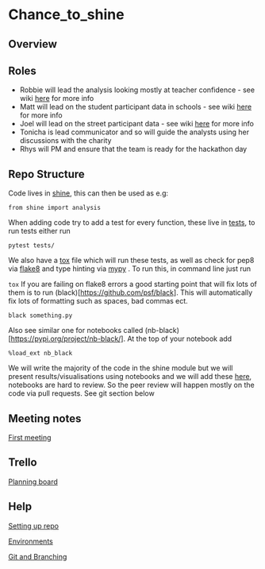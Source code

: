 Chance_to_shine
=========================================================


Overview
-------------------------


Roles
-------------------------
* Robbie will lead the analysis looking mostly at teacher confidence - see wiki [here](https://github.com/rgreen1995/Chance_to_shine/wiki/Teacher-Confidence) for more info
* Matt will lead on the student participant data in schools - see wiki [here](https://github.com/rgreen1995/Chance_to_shine/wiki/School-Participant) for more info
* Joel will lead on the street participant data - see wiki [here](https://github.com/rgreen1995/Chance_to_shine/wiki/Street-participant) for more info
* Tonicha is lead communicator and so will guide the analysts using her discussions with the charity
* Rhys will PM and ensure that the team is ready for the hackathon day

Repo Structure
-------------------------

Code lives in [shine](https://github.com/rgreen1995/Chance_to_shine/tree/main/src/shine), this can then be used as e.g:

`
from shine import analysis
`

When adding code try to add a test for every function, these live in [tests](https://github.com/rgreen1995/Chance_to_shine/tree/main/tests), to run tests either run 

`
pytest tests/
`

We also have a [tox](https://tox.readthedocs.io/en/latest/) file which will run these tests, as well as check for pep8 via [flake8](https://flake8.pycqa.org/en/latest/) and type hinting via [mypy](https://mypy.readthedocs.io/en/stable/) . To run this, in command line just run 

`
tox
`
If you are failing on flake8 errors a good starting point that will fix lots of them is to run (black)[https://github.com/psf/black]. This will automatically fix lots of formatting such as spaces, bad commas ect.

`
black something.py
`

Also see similar one for notebooks called  (nb-black)[https://pypi.org/project/nb-black/]. At the top of your notebook add 

`
%load_ext nb_black
`


We will write the majority of the code in the shine module but we will present results/visualisations using notebooks and we will add these [here](https://github.com/rgreen1995/Chance_to_shine/tree/main/notebooks), notebooks are hard to review. So the peer review will happen mostly on the code via pull requests. See git section below


Meeting notes
-------------------------
[First meeting](https://github.com/rgreen1995/Chance_to_shine/wiki/First-Meeting-(04-11-20))

Trello 
-------------------------
[Planning board](https://trello.com/b/2XCA7WDI/chance-to-shine)

Help
-------------------------
[Setting up repo](https://github.com/rgreen1995/Chance_to_shine/wiki/Setting-up-repository)

[Environments](https://github.com/rgreen1995/Chance_to_shine/wiki/Environments)

[Git and Branching](https://github.com/rgreen1995/Chance_to_shine/wiki/Git-and-Branching)
